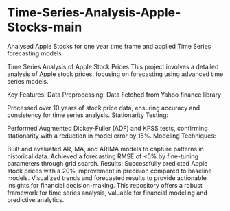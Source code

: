 # Time-Series-Analysis-Apple-Stocks-main

Analysed Apple Stocks for one year time frame and applied Time Series forecasting models

Time Series Analysis of Apple Stock Prices This project involves a detailed analysis of Apple stock prices, focusing on forecasting using advanced time series models.

Key Features: Data Preprocessing: Data Fetched from Yahoo finance library

Processed over 10 years of stock price data, ensuring accuracy and consistency for time series analysis. Stationarity Testing:

Performed Augmented Dickey-Fuller (ADF) and KPSS tests, confirming stationarity with a reduction in model error by 15%. Modeling Techniques:

Built and evaluated AR, MA, and ARIMA models to capture patterns in historical data. Achieved a forecasting RMSE of <5% by fine-tuning parameters through grid search. Results: Successfully predicted Apple stock prices with a 20% improvement in precision compared to baseline models. Visualized trends and forecasted results to provide actionable insights for financial decision-making. This repository offers a robust framework for time series analysis, valuable for financial modeling and predictive analytics.
